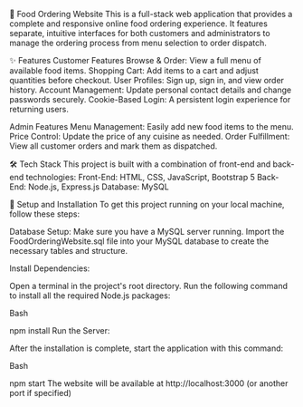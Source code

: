 
🍔 Food Ordering Website
This is a full-stack web application that provides a complete and responsive online food ordering experience. It features separate, intuitive interfaces for both customers and administrators to manage the ordering process from menu selection to order dispatch.

✨ Features
Customer Features
Browse & Order: View a full menu of available food items.
Shopping Cart: Add items to a cart and adjust quantities before checkout.
User Profiles: Sign up, sign in, and view order history.
Account Management: Update personal contact details and change passwords securely.
Cookie-Based Login: A persistent login experience for returning users.

Admin Features
Menu Management: Easily add new food items to the menu.
Price Control: Update the price of any cuisine as needed.
Order Fulfillment: View all customer orders and mark them as dispatched.

🛠️ Tech Stack
This project is built with a combination of front-end and back-end technologies:
Front-End: HTML, CSS, JavaScript, Bootstrap 5
Back-End: Node.js, Express.js
Database: MySQL

🚀 Setup and Installation
To get this project running on your local machine, follow these steps:

Database Setup:
Make sure you have a MySQL server running.
Import the FoodOrderingWebsite.sql file into your MySQL database to create the necessary tables and structure.

Install Dependencies:

Open a terminal in the project's root directory.
Run the following command to install all the required Node.js packages:

Bash


npm install
Run the Server:

After the installation is complete, start the application with this command:

Bash

npm start
The website will be available at http://localhost:3000 (or another port if specified)